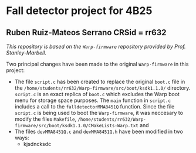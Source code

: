 # Fall detector project for 4B25
Ruben Ruiz-Mateos Serrano
CRSid = rr632
---

*This repository is based on the `Warp-firmware` repository provided by Prof. Stanley-Marbell.* 

Two principal changes have been made to the original `Warp-firmware` in this project:

- The file `script.c` has been created to replace the original `boot.c` file in the `/home/students/rr632/Warp-firmware/src/boot/ksdk1.1.0/` directory. `script.c` is an exact replica of `boot.c` which excludes the Warp boot menu for storage space purposes. The `main` function in `script.c` includes a call to the `falldetectorMMA8451Q` function.
Since the file `script.c` is being used to boot the `Warp-firmware`, it was neccesary to modify the files `Makefile`, `/home/students/rr632/Warp-firmware/src/boot/ksdk1.1.0/CMakeLists-Warp.txt` and 
- The files `devMMA8451Q.c` and `devMMA8451Q.h` have been modified in two ways:
	-  kjsdncksdc
